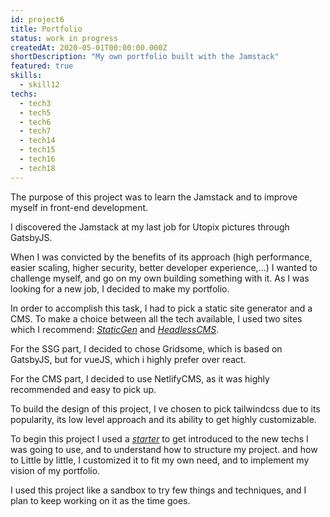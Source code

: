 ```yaml
---
id: project6
title: Portfolio
status: work in progress
createdAt: 2020-05-01T00:00:00.000Z
shortDescription: "My own portfolio built with the Jamstack"
featured: true
skills:
  - skill12
techs:
  - tech3
  - tech5
  - tech6
  - tech7
  - tech14
  - tech15
  - tech16
  - tech18
---
```

The purpose of this project was to learn the Jamstack and to improve myself in front-end development.

I discovered the Jamstack at my last job for Utopix pictures through GatsbyJS.
 
When I was convicted by the benefits of its approach (high performance, easier scaling, higher security, better developer experience,...)
I wanted to challenge myself, and go on my own building something with it. As I was looking for a new job, I decided to make my portfolio.

In order to accomplish this task, I had to pick a static site generator and a CMS. To make a choice between all the tech available, 
I used two sites which I recommend: _[StaticGen](https://www.staticgen.com/)_ and _[HeadlessCMS](https://headlesscms.org/)_.

For the SSG part, I decided to chose Gridsome, which is based on GatsbyJS, but for vueJS, which i highly prefer over react.

For the CMS part, I decided to use NetlifyCMS, as it was highly recommended and easy to pick up.

To build the design of this project, I ve chosen to pick tailwindcss due to its popularity, its low level approach and its ability to get highly customizable.

To begin this project I used a _[starter](https://gridsome.org/starters/gridsome-casper-v3-starter/)_ to get introduced to the new techs I was going to use, and to understand how to structure my project. and how to 
Little by little, I customized it to fit my own need, and to implement my vision of my portfolio.

I used this project like a sandbox to try few things and techniques, and I plan to keep working on it as the time goes.